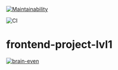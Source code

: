 [![Maintainability](https://api.codeclimate.com/v1/badges/a99a88d28ad37a79dbf6/maintainability)](https://codeclimate.com/github/codeclimate/codeclimate/maintainability)

![CI](https://github.com/t4ks/frontend-project-lvl1/workflows/Node.js%20CI/badge.svg)

# frontend-project-lvl1

[![brain-even](https://asciinema.org/a/lGl6bAUtBvFjfnL0un4Vu4ZWv.svg)](https://asciinema.org/a/lGl6bAUtBvFjfnL0un4Vu4ZWv)

